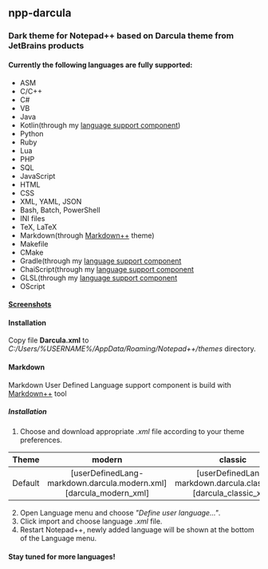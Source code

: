 ## npp-darcula

### Dark theme for Notepad++ based on Darcula theme from JetBrains products

#### Currently the following languages are fully supported:
* ASM
* C/C++
* C#
* VB
* Java
* Kotlin(through my [language support component](https://github.com/gogo2/npp-kotlin-gradle))
* Python
* Ruby
* Lua
* PHP
* SQL
* JavaScript
* HTML
* CSS
* XML, YAML, JSON
* Bash, Batch, PowerShell
* INI files
* TeX, LaTeX
* Markdown(through [Markdown++](https://github.com/Edditoria/markdown-plus-plus) theme)
* Makefile
* CMake 
* Gradle(through my [language support component](https://github.com/gogo2/npp-kotlin-gradle)
* ChaiScript(through my [language support component](https://github.com/ChaiScript/npp-chaiscript)
* GLSL(through my [language support component](https://github.com/gogo2/npp-glsl)
* OScript

#### [Screenshots](https://github.com/gogo2/npp-darcula/tree/master/img) 

#### Installation
Copy file **Darcula.xml** to _C:/Users/%USERNAME%/AppData/Roaming/Notepad++/themes_ directory.

#### Markdown

Markdown User Defined Language support component is build with [Markdown++](https://github.com/Edditoria/markdown-plus-plus) tool

##### Installation

1. Choose and download appropriate _.xml_ file according to your theme preferences.

| Theme | modern | classic |
|-------|:------:|:-------:|
| Default | [userDefinedLang-markdown.darcula.modern.xml][darcula_modern_xml] | [userDefinedLang-markdown.darcula.classic.xml][darcula_classic_xml] |	

2. Open Language menu and choose _"Define user language..."_.
3. Click import and choose language _.xml_ file.
4. Restart Notepad++, newly added language will be shown at the bottom of the Language menu.

#### Stay tuned for more languages!







